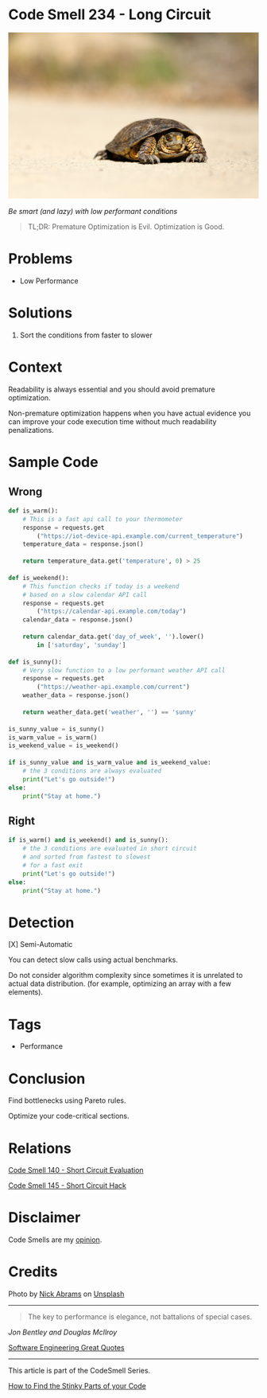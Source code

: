 # Code Smell 234 - Long Circuit
            
![Code Smell 234 - Long Circuit](Code%20Smell%20234%20-%20Long%20Circuit.jpg)

*Be smart (and lazy) with low performant conditions*

> TL;DR: Premature Optimization is Evil. Optimization is Good.

# Problems

- Low Performance

# Solutions

1. Sort the conditions from faster to slower

# Context

Readability is always essential and you should avoid premature optimization.

Non-premature optimization happens when you have actual evidence you can improve your code execution time without much readability penalizations.

# Sample Code

## Wrong

[Gist Url]: # (https://gist.github.com/mcsee/ddef91c2fc31de6da80b8c5b244ff904)
```python
def is_warm():
    # This is a fast api call to your thermometer
    response = requests.get
        ("https://iot-device-api.example.com/current_temperature")
    temperature_data = response.json()
    
    return temperature_data.get('temperature', 0) > 25  
    
def is_weekend():
    # This function checks if today is a weekend
    # based on a slow calendar API call
    response = requests.get
        ("https://calendar-api.example.com/today")
    calendar_data = response.json()
    
    return calendar_data.get('day_of_week', '').lower() 
        in ['saturday', 'sunday']

def is_sunny():
    # Very slow function to a low performant weather API call
    response = requests.get
        ("https://weather-api.example.com/current")
    weather_data = response.json()
    
    return weather_data.get('weather', '') == 'sunny'

is_sunny_value = is_sunny()
is_warm_value = is_warm()
is_weekend_value = is_weekend()  
  
if is_sunny_value and is_warm_value and is_weekend_value:
    # the 3 conditions are always evaluated
    print("Let's go outside!")
else:
    print("Stay at home.")
```

## Right

[Gist Url]: # (https://gist.github.com/mcsee/2d9bb0dcab1d80de01358e8259412cf4)
```python
if is_warm() and is_weekend() and is_sunny():
    # the 3 conditions are evaluated in short circuit 
    # and sorted from fastest to slowest
    # for a fast exit
    print("Let's go outside!")
else:
    print("Stay at home.")
```

# Detection

[X] Semi-Automatic 

You can detect slow calls using actual benchmarks.

Do not consider algorithm complexity since sometimes it is unrelated to actual data distribution. (for example, optimizing an array with a few elements).

# Tags

- Performance

# Conclusion

Find bottlenecks using Pareto rules. 

Optimize your code-critical sections.

# Relations

[Code Smell 140 - Short Circuit Evaluation](https://github.com/mcsee/Software-Design-Articles/tree/main/Articles/Code%20Smells/Code%20Smell%20140%20-%20Short%20Circuit%20Evaluation/readme.md)

[Code Smell 145 - Short Circuit Hack](https://github.com/mcsee/Software-Design-Articles/tree/main/Articles/Code%20Smells/Code%20Smell%20145%20-%20Short%20Circuit%20Hack/readme.md)

# Disclaimer

Code Smells are my [opinion](https://github.com/mcsee/Software-Design-Articles/tree/main/Articles/Blogging/I%20Wrote%20More%20than%2090%20Articles%20on%202021%20Here%20is%20What%20I%20Learned/readme.md).

# Credits

Photo by [Nick Abrams](https://unsplash.com/@nbabrams) on [Unsplash](https://unsplash.com/photos/brown-tortoise-on-brown-sand-FTKfX3xZIcc)
    
* * *

> The key to performance is elegance, not battalions of special cases.

_Jon Bentley and Douglas McIlroy_
 
[Software Engineering Great Quotes](https://github.com/mcsee/Software-Design-Articles/tree/main/Articles/Quotes/Software%20Engineering%20Great%20Quotes/readme.md)

* * *

This article is part of the CodeSmell Series.

[How to Find the Stinky Parts of your Code](https://github.com/mcsee/Software-Design-Articles/tree/main/Articles/Code%20Smells/How%20to%20Find%20the%20Stinky%20parts%20of%20your%20Code/readme.md)